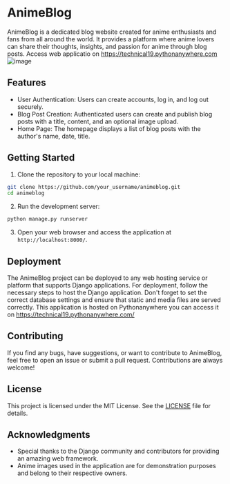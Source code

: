 # AnimeBlog
AnimeBlog is a dedicated blog website created for anime enthusiasts and fans from all around the world. It provides a platform where anime lovers can share their thoughts, insights, and passion for anime through blog posts.
Access web applicatio on https://technical19.pythonanywhere.com
![image](https://github.com/Technical-D/AnimeBlog/assets/101353705/47927eca-7921-42db-bc32-07855188ea85)

## Features

- User Authentication: Users can create accounts, log in, and log out securely.
- Blog Post Creation: Authenticated users can create and publish blog posts with a title, content, and an optional image upload.
- Home Page: The homepage displays a list of blog posts with the author's name, date, title.

## Getting Started

1. Clone the repository to your local machine:
```bash
git clone https://github.com/your_username/animeblog.git
cd animeblog
```
2. Run the development server:
```bash
python manage.py runserver
```

3. Open your web browser and access the application at `http://localhost:8000/`.

## Deployment

The AnimeBlog project can be deployed to any web hosting service or platform that supports Django applications. For deployment, follow the necessary steps to host the Django application. Don't forget to set the correct database settings and ensure that static and media files are served correctly.
This application is hosted on Pythonanywhere you can access it on https://technical19.pythonanywhere.com/

## Contributing

If you find any bugs, have suggestions, or want to contribute to AnimeBlog, feel free to open an issue or submit a pull request. Contributions are always welcome!

## License

This project is licensed under the MIT License. See the [LICENSE](LICENSE) file for details.

## Acknowledgments

- Special thanks to the Django community and contributors for providing an amazing web framework.
- Anime images used in the application are for demonstration purposes and belong to their respective owners.


